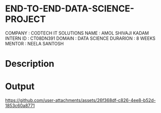 # END-TO-END-DATA-SCIENCE-PROJECT

COMPANY : CODTECH IT SOLUTIONS 
NAME : AMOL SHIVAJI KADAM 
INTERN ID : CT08DN391 
DOMAIN : DATA SCIENCE 
DURARION : 8 WEEKS 
MENTOR : NEELA SANTOSH

# Description













# Output
https://github.com/user-attachments/assets/26f368df-c826-4ee8-b52d-1853c60a8771
